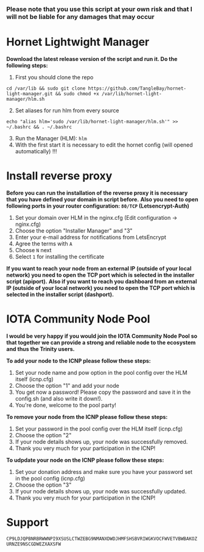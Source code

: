 ### Please note that you use this script at your own risk and that I will not be liable for any damages that may occur ###


# Hornet Lightwight Manager #

**Download the latest release version of the script and run it. Do the following steps:**

1. First you should clone the repo
```shell
cd /var/lib && sudo git clone https://github.com/TangleBay/hornet-light-manager.git && sudo chmod +x /var/lib/hornet-light-manager/hlm.sh
```
2. Set aliases for run hlm from every source
```shell
echo "alias hlm='sudo /var/lib/hornet-light-manager/hlm.sh'" >> ~/.bashrc && . ~/.bashrc
```
3. Run the Manager (HLM): `hlm`
4. With the first start it is necessary to edit the hornet config (will opened automatically) !!!


# Install reverse proxy #

**Before you can run the installation of the reverse proxy it is necessary that you have defined your domain in script before.**
**Also you need to open following ports in your router configuration: `80/TCP` (Letsencrypt-Auth)**

1. Set your domain over HLM in the nginx.cfg (Edit configuration -> nginx.cfg)
2. Choose the option "Installer Manager" and "3"
3. Enter your e-mail address for notifications from LetsEncrypt
4. Agree the terms with `A`
5. Choose `N` next
6. Select `1` for installing the certificate

**If you want to reach your node from an external IP (outside of your local network) you need to open the TCP port which is selected in the installer script (apiport).**
**Also if you want to reach you dashboard from an external IP (outside of your local network) you need to open the TCP port which is selected in the installer script (dashport).**


# IOTA Community Node Pool #

**I would be very happy if you would join the IOTA Community Node Pool so that together we can provide a strong and reliable node to the ecosystem and thus the Trinity users.**

**To add your node to the ICNP please follow these steps:**
1. Set your node name and pow option in the pool config over the HLM itself (icnp.cfg)
2. Choose the option "1" and add your node
3. You get now a password! Please copy the password and save it in the config.sh (and also write it down!).
4. You're done, welcome to the pool party!

**To remove your node from the ICNP please follow these steps:**
1. Set your password in the pool config over the HLM itself (icnp.cfg)
2. Choose the option "2"
3. If your node details shows up, your node was successfully removed.
4. Thank you very much for your participation in the ICNP!

**To udpdate your node on the ICNP please follow these steps:**
1. Set your donation address and make sure you have your password set in the pool config (icnp.cfg)
2. Choose the option "3"
3. If your node details shows up, your node was successfully updated.
4. Thank you very much for your participation in the ICNP!


# Support #

`CP9LDJQPBNRBRWWNPI9XSUSLCTWZEBG9NMANXDWDJHMFSHSBVRIWGKVOCFWVETVBWBAKOZURNZE9NSCGDWEZXAXSFW`
